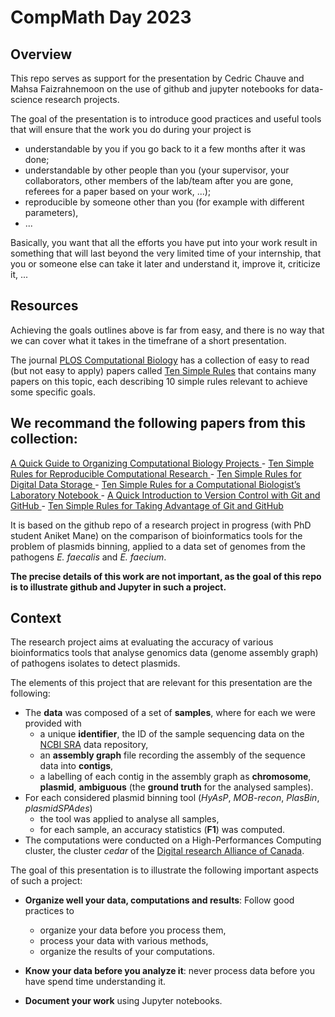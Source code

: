 # CompMath Day 2023

## Overview

This repo serves as support for the presentation by Cedric Chauve and
Mahsa Faizrahnemoon on the use of github and jupyter notebooks for
data-science research projects.

The goal of the presentation is to introduce good practices and useful tools
that will ensure that the work you do during your project is
- understandable by you if you go back to it a few months after it was done;
- understandable by other people than you (your supervisor, your collaborators,
  other members of the lab/team after you are gone, referees for a paper based
  on your work, ...);
- reproducible by someone other than you (for example with different parameters),
- ...

Basically, you want that all the efforts you have put into your work
result in something that will last beyond the very limited time
of your internship, that you or someone else can take it later and
understand it, improve it, criticize it, ...


## Resources

Achieving the goals outlines above is far from easy, and there is no way that
we can cover what it takes in the timefrane of a short presentation.

The journal <a href="https://journals.plos.org/ploscompbiol/">PLOS Computational Biology</a>
has a collection of easy to read (but not easy to apply) papers called
<a href="https://collections.plos.org/collection/ten-simple-rules/">Ten Simple Rules</a>
that contains many papers on this topic, each describing 10 simple rules
relevant to achieve some specific goals.

We recommand the following papers from this collection:
- 
<a href="https://journals.plos.org/ploscompbiol/article?id=10.1371/journal.pcbi.1000424">
A Quick Guide to Organizing Computational Biology Projects
</a>  
-
<a href="https://journals.plos.org/ploscompbiol/article?id=10.1371/journal.pcbi.1003285">
Ten Simple Rules for Reproducible Computational Research
</a>  
-
<a href="https://journals.plos.org/ploscompbiol/article?id=10.1371/journal.pcbi.1005097">
Ten Simple Rules for Digital Data Storage
</a>  
-
<a href="https://journals.plos.org/ploscompbiol/article?id=10.1371/journal.pcbi.1004385">
Ten Simple Rules for a Computational Biologist’s Laboratory Notebook
</a>  
-
<a href="https://journals.plos.org/ploscompbiol/article?id=10.1371/journal.pcbi.1004668">
A Quick Introduction to Version Control with Git and GitHub
</a>  
-
<a href="https://journals.plos.org/ploscompbiol/article?id=10.1371/journal.pcbi.1004947">
Ten Simple Rules for Taking Advantage of Git and GitHub
</a>  



It is based on the github repo of a research project in progress (with
PhD student Aniket Mane) on the comparison of bioinformatics tools for
the problem of plasmids binning, applied to a data set of genomes from
the pathogens *E. faecalis* and *E. faecium*.

**The precise details of this work are not important, as the goal of
this repo is to illustrate github and Jupyter in such a project.**

## Context

The research project aims at evaluating the accuracy of various
bioinformatics tools that analyse genomics data (genome assembly
graph) of pathogens isolates to detect plasmids.

The elements of this project that are relevant for this presentation
are the following:
- The **data** was composed of a set of **samples**, where for each we were provided with
  - a unique **identifier**, the ID of the sample sequencing data on the
  <a href="https://www.ncbi.nlm.nih.gov/sra">NCBI SRA</a> data repository,
  - an **assembly graph** file recording the assembly of the sequence data into **contigs**,
  - a labelling of each contig in the assembly graph as **chromosome**, **plasmid**, **ambiguous**
  (the **ground truth** for the analysed samples).
- For each considered plasmid binning tool (*HyAsP*, *MOB-recon*, *PlasBin*, *plasmidSPAdes*)
  - the tool was applied to analyse all samples,
  - for each sample, an accuracy statistics (**F1**) was computed.
- The computations were conducted on a High-Performances Computing cluster,
  the cluster *cedar* of the <a href="https://alliancecan.ca">Digital research Alliance of Canada</a>.

The goal of this presentation is to illustrate the following important aspects of such a project:
- **Organize well your data, computations and results**:
  Follow good practices to
  - organize your data before you process them,
  - process your data with various methods,
  - organize the results of your computations.

- **Know your data before you analyze it**:
  never process data before you have spend time understanding it.

- **Document your work** using Jupyter notebooks.

